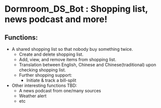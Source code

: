 # Dormroom_DS_Bot : Shopping list, news podcast and more!
## Functions:
* A shared shopping list so that nobody buy something twice.
  * Create and delete shopping list.
  * Add, view, and remove items from shopping list.
  * Translation between English, Chinese and Chinese(traditional) upon checking shopping list.
  * Further shopping support:
    * Initiate & track a bill-split
* Other interesting functions TBD:
  * A news podcast from one/many sources
  * Weather alert
  * etc

